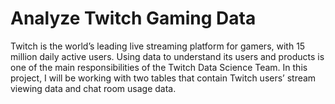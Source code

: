 # Analyze Twitch Gaming Data #


Twitch is the world’s leading live streaming platform for gamers, with 15 million daily active users. Using data to understand its users and products is one of the main responsibilities of the Twitch Data Science Team.
In this project, I will be working with two tables that contain Twitch users’ stream viewing data and chat room usage data.

